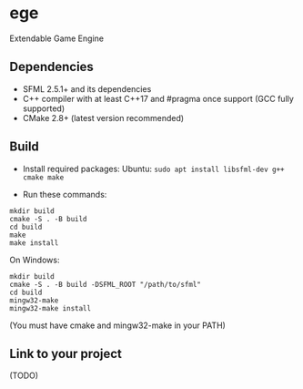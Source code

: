 # ege
Extendable Game Engine

## Dependencies
* SFML 2.5.1+ and its dependencies
* C++ compiler with at least C++17 and #pragma once support (GCC fully supported)
* CMake 2.8+ (latest version recommended)

## Build
* Install required packages:
Ubuntu: ```sudo apt install libsfml-dev g++ cmake make```

* Run these commands:
```
mkdir build
cmake -S . -B build
cd build
make
make install
```
On Windows:
```
mkdir build
cmake -S . -B build -DSFML_ROOT "/path/to/sfml"
cd build
mingw32-make
mingw32-make install
```
(You must have cmake and mingw32-make in your PATH)

## Link to your project
(TODO)
